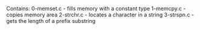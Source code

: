 Contains:
0-memset.c - fills memory with a constant type
1-memcpy.c - copies memory area
2-strchr.c - locates a character in a string
3-strspn.c - gets the length of a prefix substring

